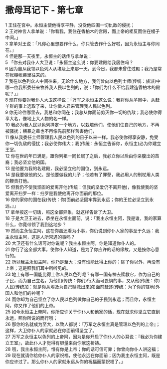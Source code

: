 # 撒母耳记下 - 第七章
  
 1 王住在宫中。永恒主使他得享平静，没受他四围一切仇敌的侵扰；  
 2 王对神言人拿单说：「你看我，我住在香柏木的宫殿，而上帝的柜反而住在幔子中间。」  
 3 拿单对王说：「凡你心里想要作什么，你只管去作什么好啦，因为永恒主与你同在。」  
 4 但是那一天夜里，永恒主的话传与拿单说：  
 5 「你去对我仆人大卫说：『永恒主这么说：你要建殿给我居住吗？  
 6 因为自从我领以色列人从埃及上来那一天，到今日，我都未曾住过殿；我乃是常在帐棚帐幕里往来的。  
 7 我在以色列众人中间往来，无论什么地方，我何曾向以色列士师(传统：族派)中哪一位我所委任来牧养我人民以色列的，说：「你们为什么不给我建造香柏木的殿呢？」』  
 8 现在你要对我仆人大卫这样说：「万军之永恒主这么说：我将你从羊圈中，从赶羊群的事上选取了来，让你做人君来管理我人民以色列。  
 9 你无论往哪里去，我总和你同在；我总从你面前剪灭你一切的仇敌；我必使你得享大名，像地上大人物的名一样。  
 10 我必为我人民以色列择定一个地方，以栽培他们，使他们住自己的地方，不再被骚扰；横暴之辈也不再像先前那样苦害他们，  
 11 像从我委任士师管理我人民以色列的日子以来一样。我必使你得享安静，免受你一切仇敌的侵扰；我必使你伟大；我(传统：永恒主告诉你，永恒主)必为你建立王室。  
 12 你在世的年日满足，跟你列祖一同长眠了之后，我必立你以后由你亲腹出的苗裔；我必坚立他的国。  
 13 是他要为我的名建殿，我必坚立他的国位，到永远。  
 14 是我要做他的父。是他要做我的儿子；他若有了罪孽，我必用人的刑杖用人类的鞭责打他。  
 15 但我仍不使我坚固的爱离开他(传统：但我的坚爱仍不离开他)，像我使我的坚爱离开扫罗一样：扫罗是我使他离开你面前的那位。  
 16 你的家你的国在我(传统：你)面前必坚固牢靠到永远；你的王位必坚立到永远。』」  
 17 拿单按这一切话，照这全部异象，就这样告诉了大卫。  
 18 于是大卫王进去，恭坐在永恒主面前，说：「我主永恒主阿，我是谁，我的家算什么，你竟带领了我到这地步？  
 19 然而主永恒主阿，这在你虽还看为小事，你仍说到你仆人家的事至于久远：我主永恒主阿，这是人所常遇的事吗？  
 20 大卫还有什么话可对你说呢？我主永恒主阿，你是知道你仆人的。  
 21 你行了这全部大事，使你仆人知道，是为了你应许的话的缘故，又是按你心意行的。  
 22 所以我主永恒主阿，你乃是至大；没有谁能比得上你的；除了你以外，再没有上帝；这是照我们耳中所听见的。  
 23 地上有哪一国能比得上你人民以色列呢？有哪一国有神去赎救它，作为自己的子民，而为自己立名，为他们(传统：你们)行大而可畏惧的事，又从他(传统：你)人民(传统加：就是你从埃及为自己赎救出来的)面前赶逐(传统：为了你的辖地)外国人和他们的神呢？  
 24 而你却为自己坚立了你人民以色列做你自己的子民到永远；而且你，永恒主阿，你又作了他们的上帝。  
 25 如今永恒主上帝阿，你所应许关于你仆人和他家的话，现在就求你坚立它直到永远，照你所说的而行哦；  
 26 那你的名就成为至大，以致人都说：『万军之永恒主真是管理以色列的上帝』；这样，大卫你仆人的家就必在你面前得坚立了。  
 27 万军之永恒主以色列的上帝阿，因为是你开启了你仆人的心耳说：『我必为你建立王室』，故此仆人才觉得有胆量来向你献这祈祷。  
 28 哦，我主永恒主阿，惟有你是上帝；你的话可信可靠；你曾向你仆人讲这福；  
 29 现在就请你给你仆人的家祝福，使他永远在你面前；因为我主永恒主阿，既是你应许过了。那么你仆人的家就永远从你的祝福而蒙祝福了。」